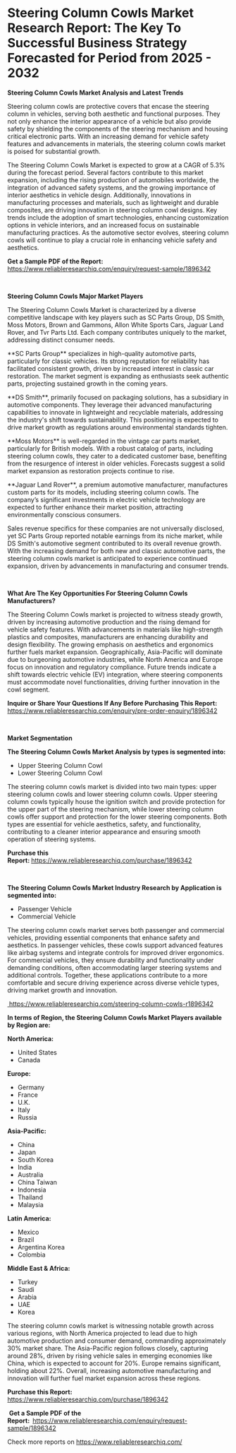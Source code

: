 <p><h1>Steering Column Cowls Market Research Report: The Key To Successful Business Strategy Forecasted for Period from 2025 - 2032</h1></p><p><strong>Steering Column Cowls Market Analysis and Latest Trends</strong></p>
<p><p>Steering column cowls are protective covers that encase the steering column in vehicles, serving both aesthetic and functional purposes. They not only enhance the interior appearance of a vehicle but also provide safety by shielding the components of the steering mechanism and housing critical electronic parts. With an increasing demand for vehicle safety features and advancements in materials, the steering column cowls market is poised for substantial growth.</p><p>The Steering Column Cowls Market is expected to grow at a CAGR of 5.3% during the forecast period. Several factors contribute to this market expansion, including the rising production of automobiles worldwide, the integration of advanced safety systems, and the growing importance of interior aesthetics in vehicle design. Additionally, innovations in manufacturing processes and materials, such as lightweight and durable composites, are driving innovation in steering column cowl designs. Key trends include the adoption of smart technologies, enhancing customization options in vehicle interiors, and an increased focus on sustainable manufacturing practices. As the automotive sector evolves, steering column cowls will continue to play a crucial role in enhancing vehicle safety and aesthetics.</p></p>
<p><strong>Get a Sample PDF of the Report:&nbsp;</strong> <a href="https://www.reliableresearchiq.com/enquiry/request-sample/1896342?utm_campaign=3370&utm_medium=2&utm_source=Github&utm_content=ia&utm_term=28032025&utm_id=steering-column-cowls">https://www.reliableresearchiq.com/enquiry/request-sample/1896342</a></p>
<p>&nbsp;</p>
<p><strong>Steering Column Cowls Major Market Players</strong></p>
<p><p>The Steering Column Cowls Market is characterized by a diverse competitive landscape with key players such as SC Parts Group, DS Smith, Moss Motors, Brown and Gammons, Allon White Sports Cars, Jaguar Land Rover, and Tvr Parts Ltd. Each company contributes uniquely to the market, addressing distinct consumer needs.</p><p>**SC Parts Group** specializes in high-quality automotive parts, particularly for classic vehicles. Its strong reputation for reliability has facilitated consistent growth, driven by increased interest in classic car restoration. The market segment is expanding as enthusiasts seek authentic parts, projecting sustained growth in the coming years.</p><p>**DS Smith**, primarily focused on packaging solutions, has a subsidiary in automotive components. They leverage their advanced manufacturing capabilities to innovate in lightweight and recyclable materials, addressing the industry's shift towards sustainability. This positioning is expected to drive market growth as regulations around environmental standards tighten.</p><p>**Moss Motors** is well-regarded in the vintage car parts market, particularly for British models. With a robust catalog of parts, including steering column cowls, they cater to a dedicated customer base, benefiting from the resurgence of interest in older vehicles. Forecasts suggest a solid market expansion as restoration projects continue to rise.</p><p>**Jaguar Land Rover**, a premium automotive manufacturer, manufactures custom parts for its models, including steering column cowls. The company’s significant investments in electric vehicle technology are expected to further enhance their market position, attracting environmentally conscious consumers.</p><p>Sales revenue specifics for these companies are not universally disclosed, yet SC Parts Group reported notable earnings from its niche market, while DS Smith's automotive segment contributed to its overall revenue growth. With the increasing demand for both new and classic automotive parts, the steering column cowls market is anticipated to experience continued expansion, driven by advancements in manufacturing and consumer trends.</p></p>
<p>&nbsp;</p>
<p><strong>What Are The Key Opportunities For Steering Column Cowls Manufacturers?</strong></p>
<p><p>The Steering Column Cowls market is projected to witness steady growth, driven by increasing automotive production and the rising demand for vehicle safety features. With advancements in materials like high-strength plastics and composites, manufacturers are enhancing durability and design flexibility. The growing emphasis on aesthetics and ergonomics further fuels market expansion. Geographically, Asia-Pacific will dominate due to burgeoning automotive industries, while North America and Europe focus on innovation and regulatory compliance. Future trends indicate a shift towards electric vehicle (EV) integration, where steering components must accommodate novel functionalities, driving further innovation in the cowl segment.</p></p>
<p><strong>Inquire or Share Your Questions If Any Before Purchasing This Report:</strong> <a href="https://www.reliableresearchiq.com/enquiry/pre-order-enquiry/1896342?utm_campaign=3370&utm_medium=2&utm_source=Github&utm_content=ia&utm_term=28032025&utm_id=steering-column-cowls">https://www.reliableresearchiq.com/enquiry/pre-order-enquiry/1896342</a></p>
<p>&nbsp;</p>
<p><strong>Market Segmentation</strong></p>
<p><strong>The Steering Column Cowls Market Analysis by types is segmented into:</strong></p>
<p><ul><li>Upper Steering Column Cowl</li><li>Lower Steering Column Cowl</li></ul></p>
<p><p>The steering column cowls market is divided into two main types: upper steering column cowls and lower steering column cowls. Upper steering column cowls typically house the ignition switch and provide protection for the upper part of the steering mechanism, while lower steering column cowls offer support and protection for the lower steering components. Both types are essential for vehicle aesthetics, safety, and functionality, contributing to a cleaner interior appearance and ensuring smooth operation of steering systems.</p></p>
<p><strong>Purchase this Report:&nbsp;</strong><a href="https://www.reliableresearchiq.com/purchase/1896342?utm_campaign=3370&utm_medium=2&utm_source=Github&utm_content=ia&utm_term=28032025&utm_id=steering-column-cowls">https://www.reliableresearchiq.com/purchase/1896342</a></p>
<p>&nbsp;</p>
<p><strong>The Steering Column Cowls Market Industry Research by Application is segmented into:</strong></p>
<p><ul><li>Passenger Vehicle</li><li>Commercial Vehicle</li></ul></p>
<p><p>The steering column cowls market serves both passenger and commercial vehicles, providing essential components that enhance safety and aesthetics. In passenger vehicles, these cowls support advanced features like airbag systems and integrate controls for improved driver ergonomics. For commercial vehicles, they ensure durability and functionality under demanding conditions, often accommodating larger steering systems and additional controls. Together, these applications contribute to a more comfortable and secure driving experience across diverse vehicle types, driving market growth and innovation.</p></p>
<p><a href="https://www.reliableresearchiq.com/steering-column-cowls-r1896342?utm_campaign=3370&utm_medium=2&utm_source=Github&utm_content=ia&utm_term=28032025&utm_id=steering-column-cowls">&nbsp;https://www.reliableresearchiq.com/steering-column-cowls-r1896342</a></p>
<p><strong>In terms of Region, the Steering Column Cowls Market Players available by Region are:</strong></p>
<p>
    <p> <strong> North America: </strong>
        <ul>
            <li>United States</li>
            <li>Canada</li>
        </ul>
        </p> 
    <p> <strong> Europe: </strong>
        <ul>
            <li>Germany</li>
            <li>France</li>
            <li>U.K.</li>
            <li>Italy</li>
            <li>Russia</li>
        </ul>
        </p> 
    <p> <strong> Asia-Pacific: </strong>
        <ul>
            <li>China</li>
            <li>Japan</li>
            <li>South Korea</li>
            <li>India</li>
            <li>Australia</li>
            <li>China Taiwan</li>
            <li>Indonesia</li>
            <li>Thailand</li>
            <li>Malaysia</li>
        </ul>
        </p> 
    <p> <strong> Latin America: </strong>
        <ul>
            <li>Mexico</li>
            <li>Brazil</li>
            <li>Argentina Korea</li>
            <li>Colombia</li>
        </ul>
        </p> 
    <p> <strong> Middle East & Africa: </strong>
        <ul>
            <li>Turkey</li>
            <li>Saudi</li>
            <li>Arabia</li>
            <li>UAE</li>
            <li>Korea</li>
        </ul>
    </p>
    </p>
<p><p>The steering column cowls market is witnessing notable growth across various regions, with North America projected to lead due to high automotive production and consumer demand, commanding approximately 30% market share. The Asia-Pacific region follows closely, capturing around 28%, driven by rising vehicle sales in emerging economies like China, which is expected to account for 20%. Europe remains significant, holding about 22%. Overall, increasing automotive manufacturing and innovation will further fuel market expansion across these regions.</p></p>
<p><strong>Purchase this Report: </strong><a href="https://www.reliableresearchiq.com/purchase/1896342?utm_campaign=3370&utm_medium=2&utm_source=Github&utm_content=ia&utm_term=28032025&utm_id=steering-column-cowls">https://www.reliableresearchiq.com/purchase/1896342</a></p>
<p>&nbsp;<strong>Get a Sample PDF of the Report:&nbsp;&nbsp;</strong><a href="https://www.reliableresearchiq.com/enquiry/request-sample/1896342?utm_campaign=3370&utm_medium=2&utm_source=Github&utm_content=ia&utm_term=28032025&utm_id=steering-column-cowls">https://www.reliableresearchiq.com/enquiry/request-sample/1896342</a></p>
<p><strong></strong></p>
<p>Check more reports on <a href="https://www.reliableresearchiq.com/?utm_campaign=3370&utm_medium=2&utm_source=Github&utm_content=ia&utm_term=28032025&utm_id=steering-column-cowls">https://www.reliableresearchiq.com/</a></p>